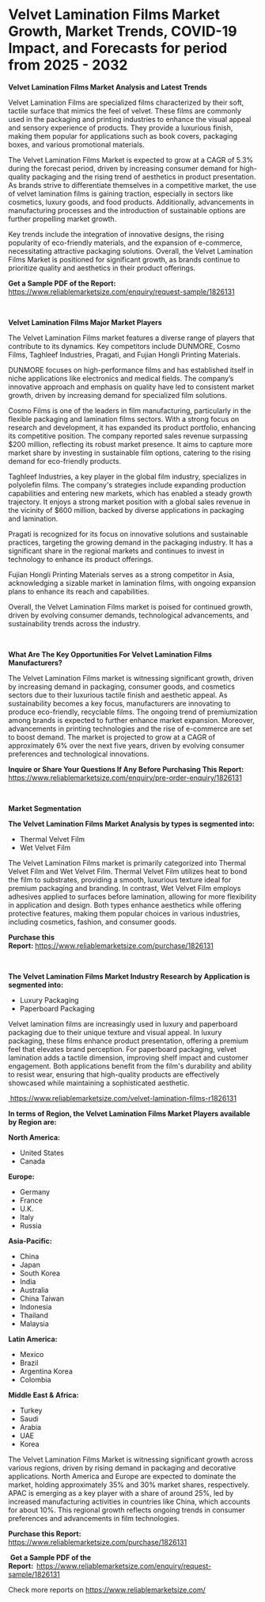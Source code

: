 <p><h1>Velvet Lamination Films Market Growth, Market Trends, COVID-19 Impact, and Forecasts for period from 2025 - 2032</h1></p><p><strong>Velvet Lamination Films Market Analysis and Latest Trends</strong></p>
<p><p>Velvet Lamination Films are specialized films characterized by their soft, tactile surface that mimics the feel of velvet. These films are commonly used in the packaging and printing industries to enhance the visual appeal and sensory experience of products. They provide a luxurious finish, making them popular for applications such as book covers, packaging boxes, and various promotional materials.</p><p>The Velvet Lamination Films Market is expected to grow at a CAGR of 5.3% during the forecast period, driven by increasing consumer demand for high-quality packaging and the rising trend of aesthetics in product presentation. As brands strive to differentiate themselves in a competitive market, the use of velvet lamination films is gaining traction, especially in sectors like cosmetics, luxury goods, and food products. Additionally, advancements in manufacturing processes and the introduction of sustainable options are further propelling market growth. </p><p>Key trends include the integration of innovative designs, the rising popularity of eco-friendly materials, and the expansion of e-commerce, necessitating attractive packaging solutions. Overall, the Velvet Lamination Films Market is positioned for significant growth, as brands continue to prioritize quality and aesthetics in their product offerings.</p></p>
<p><strong>Get a Sample PDF of the Report:&nbsp;</strong> <a href="https://www.reliablemarketsize.com/enquiry/request-sample/1826131?utm_campaign=1845&utm_medium=2&utm_source=Github&utm_content=ia&utm_term=03022025&utm_id=velvet-lamination-films">https://www.reliablemarketsize.com/enquiry/request-sample/1826131</a></p>
<p>&nbsp;</p>
<p><strong>Velvet Lamination Films Major Market Players</strong></p>
<p><p>The Velvet Lamination Films market features a diverse range of players that contribute to its dynamics. Key competitors include DUNMORE, Cosmo Films, Taghleef Industries, Pragati, and Fujian Hongli Printing Materials. </p><p>DUNMORE focuses on high-performance films and has established itself in niche applications like electronics and medical fields. The company’s innovative approach and emphasis on quality have led to consistent market growth, driven by increasing demand for specialized film solutions.</p><p>Cosmo Films is one of the leaders in film manufacturing, particularly in the flexible packaging and lamination films sectors. With a strong focus on research and development, it has expanded its product portfolio, enhancing its competitive position. The company reported sales revenue surpassing $200 million, reflecting its robust market presence. It aims to capture more market share by investing in sustainable film options, catering to the rising demand for eco-friendly products.</p><p>Taghleef Industries, a key player in the global film industry, specializes in polyolefin films. The company's strategies include expanding production capabilities and entering new markets, which has enabled a steady growth trajectory. It enjoys a strong market position with a global sales revenue in the vicinity of $600 million, backed by diverse applications in packaging and lamination.</p><p>Pragati is recognized for its focus on innovative solutions and sustainable practices, targeting the growing demand in the packaging industry. It has a significant share in the regional markets and continues to invest in technology to enhance its product offerings.</p><p>Fujian Hongli Printing Materials serves as a strong competitor in Asia, acknowledging a sizable market in lamination films, with ongoing expansion plans to enhance its reach and capabilities.</p><p>Overall, the Velvet Lamination Films market is poised for continued growth, driven by evolving consumer demands, technological advancements, and sustainability trends across the industry.</p></p>
<p>&nbsp;</p>
<p><strong>What Are The Key Opportunities For Velvet Lamination Films Manufacturers?</strong></p>
<p><p>The Velvet Lamination Films market is witnessing significant growth, driven by increasing demand in packaging, consumer goods, and cosmetics sectors due to their luxurious tactile finish and aesthetic appeal. As sustainability becomes a key focus, manufacturers are innovating to produce eco-friendly, recyclable films. The ongoing trend of premiumization among brands is expected to further enhance market expansion. Moreover, advancements in printing technologies and the rise of e-commerce are set to boost demand. The market is projected to grow at a CAGR of approximately 6% over the next five years, driven by evolving consumer preferences and technological innovations.</p></p>
<p><strong>Inquire or Share Your Questions If Any Before Purchasing This Report:</strong> <a href="https://www.reliablemarketsize.com/enquiry/pre-order-enquiry/1826131?utm_campaign=1845&utm_medium=2&utm_source=Github&utm_content=ia&utm_term=03022025&utm_id=velvet-lamination-films">https://www.reliablemarketsize.com/enquiry/pre-order-enquiry/1826131</a></p>
<p>&nbsp;</p>
<p><strong>Market Segmentation</strong></p>
<p><strong>The Velvet Lamination Films Market Analysis by types is segmented into:</strong></p>
<p><ul><li>Thermal Velvet Film</li><li>Wet Velvet Film</li></ul></p>
<p><p>The Velvet Lamination Films market is primarily categorized into Thermal Velvet Film and Wet Velvet Film. Thermal Velvet Film utilizes heat to bond the film to substrates, providing a smooth, luxurious texture ideal for premium packaging and branding. In contrast, Wet Velvet Film employs adhesives applied to surfaces before lamination, allowing for more flexibility in application and design. Both types enhance aesthetics while offering protective features, making them popular choices in various industries, including cosmetics, fashion, and consumer goods.</p></p>
<p><strong>Purchase this Report:&nbsp;</strong><a href="https://www.reliablemarketsize.com/purchase/1826131?utm_campaign=1845&utm_medium=2&utm_source=Github&utm_content=ia&utm_term=03022025&utm_id=velvet-lamination-films">https://www.reliablemarketsize.com/purchase/1826131</a></p>
<p>&nbsp;</p>
<p><strong>The Velvet Lamination Films Market Industry Research by Application is segmented into:</strong></p>
<p><ul><li>Luxury Packaging</li><li>Paperboard Packaging</li></ul></p>
<p><p>Velvet lamination films are increasingly used in luxury and paperboard packaging due to their unique texture and visual appeal. In luxury packaging, these films enhance product presentation, offering a premium feel that elevates brand perception. For paperboard packaging, velvet lamination adds a tactile dimension, improving shelf impact and customer engagement. Both applications benefit from the film's durability and ability to resist wear, ensuring that high-quality products are effectively showcased while maintaining a sophisticated aesthetic.</p></p>
<p><a href="https://www.reliablemarketsize.com/velvet-lamination-films-r1826131?utm_campaign=1845&utm_medium=2&utm_source=Github&utm_content=ia&utm_term=03022025&utm_id=velvet-lamination-films">&nbsp;https://www.reliablemarketsize.com/velvet-lamination-films-r1826131</a></p>
<p><strong>In terms of Region, the Velvet Lamination Films Market Players available by Region are:</strong></p>
<p>
    <p> <strong> North America: </strong>
        <ul>
            <li>United States</li>
            <li>Canada</li>
        </ul>
        </p> 
    <p> <strong> Europe: </strong>
        <ul>
            <li>Germany</li>
            <li>France</li>
            <li>U.K.</li>
            <li>Italy</li>
            <li>Russia</li>
        </ul>
        </p> 
    <p> <strong> Asia-Pacific: </strong>
        <ul>
            <li>China</li>
            <li>Japan</li>
            <li>South Korea</li>
            <li>India</li>
            <li>Australia</li>
            <li>China Taiwan</li>
            <li>Indonesia</li>
            <li>Thailand</li>
            <li>Malaysia</li>
        </ul>
        </p> 
    <p> <strong> Latin America: </strong>
        <ul>
            <li>Mexico</li>
            <li>Brazil</li>
            <li>Argentina Korea</li>
            <li>Colombia</li>
        </ul>
        </p> 
    <p> <strong> Middle East & Africa: </strong>
        <ul>
            <li>Turkey</li>
            <li>Saudi</li>
            <li>Arabia</li>
            <li>UAE</li>
            <li>Korea</li>
        </ul>
    </p>
    </p>
<p><p>The Velvet Lamination Films Market is witnessing significant growth across various regions, driven by rising demand in packaging and decorative applications. North America and Europe are expected to dominate the market, holding approximately 35% and 30% market shares, respectively. APAC is emerging as a key player with a share of around 25%, led by increased manufacturing activities in countries like China, which accounts for about 10%. This regional growth reflects ongoing trends in consumer preferences and advancements in film technologies.</p></p>
<p><strong>Purchase this Report: </strong><a href="https://www.reliablemarketsize.com/purchase/1826131?utm_campaign=1845&utm_medium=2&utm_source=Github&utm_content=ia&utm_term=03022025&utm_id=velvet-lamination-films">https://www.reliablemarketsize.com/purchase/1826131</a></p>
<p>&nbsp;<strong>Get a Sample PDF of the Report:&nbsp;&nbsp;</strong><a href="https://www.reliablemarketsize.com/enquiry/request-sample/1826131?utm_campaign=1845&utm_medium=2&utm_source=Github&utm_content=ia&utm_term=03022025&utm_id=velvet-lamination-films">https://www.reliablemarketsize.com/enquiry/request-sample/1826131</a></p>
<p><strong></strong></p>
<p>Check more reports on <a href="https://www.reliablemarketsize.com/?utm_campaign=1845&utm_medium=2&utm_source=Github&utm_content=ia&utm_term=03022025&utm_id=velvet-lamination-films">https://www.reliablemarketsize.com/</a></p>